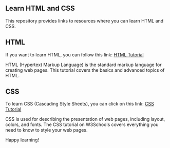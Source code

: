 ## Learn HTML and CSS

This repository provides links to resources where you can learn HTML and CSS.

## HTML

If you want to learn HTML, you can follow this link: [HTML Tutorial](https://www.w3schools.com/html/default.asp)

HTML (Hypertext Markup Language) is the standard markup language for creating web pages. This tutorial covers the basics and advanced topics of HTML.

## CSS

To learn CSS (Cascading Style Sheets), you can click on this link: [CSS Tutorial](https://www.w3schools.com/css/default.asp)

CSS is used for describing the presentation of web pages, including layout, colors, and fonts. The CSS tutorial on W3Schools covers everything you need to know to style your web pages.

Happy learning!
